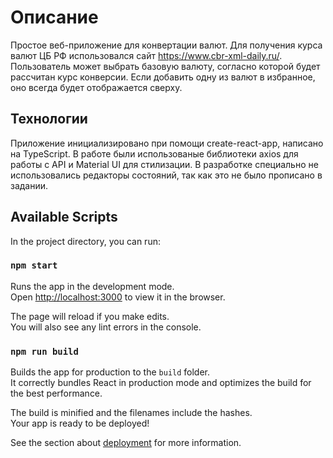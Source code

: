 # Описание

Простое веб-приложение для конвертации валют. Для получения курса валют ЦБ РФ использовался сайт https://www.cbr-xml-daily.ru/.
Пользователь может выбрать базовую валюту, согласно которой будет рассчитан курс конверсии. Если добавить одну из валют в избранное, оно всегда будет отображается сверху.

## Технологии

Приложение инициализировано при помощи create-react-app, написано на TypeScript. В работе были использованые библиотеки axios для работы с API и Material UI для стилизации. В разработке специально не использовались редакторы состояний, так как это не было прописано в задании.

## Available Scripts

In the project directory, you can run:

### `npm start`

Runs the app in the development mode.\
Open [http://localhost:3000](http://localhost:3000) to view it in the browser.

The page will reload if you make edits.\
You will also see any lint errors in the console.

### `npm run build`

Builds the app for production to the `build` folder.\
It correctly bundles React in production mode and optimizes the build for the best performance.

The build is minified and the filenames include the hashes.\
Your app is ready to be deployed!

See the section about [deployment](https://facebook.github.io/create-react-app/docs/deployment) for more information.
